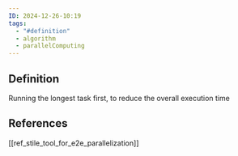 ```yaml
---
ID: 2024-12-26-10:19
tags:
  - "#definition"
  - algorithm
  - parallelComputing
---
```

## Definition

Running the longest task first, to reduce the overall execution time

## References
[[ref_stile_tool_for_e2e_parallelization]]